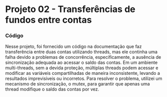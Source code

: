 # Projeto 02 - Transferências de fundos entre contas

### Código

Nesse projeto, foi fornecido um código na documentação que faz transferência entre duas contas utilizando threads, mas ele continha uma falha devido a problemas de concorrência, especificamente, a ausência de sincronização adequada ao acessar o saldo das contas. Em um ambiente multi-threads, sem a devida proteção, múltiplas threads podem acessar e modificar as variáveis compartilhadas de maneira inconsistente, levando a resultados imprevisíveis ou incorretos. Para resolver o problema, utilizei um mecanismo de sincronização, o mutex, para garantir que apenas uma thread modifique o saldo das contas por vez.

